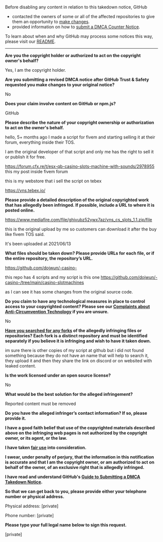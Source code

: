 Before disabling any content in relation to this takedown notice, GitHub
- contacted the owners of some or all of the affected repositories to give them an opportunity to [make changes](https://docs.github.com/en/github/site-policy/dmca-takedown-policy#a-how-does-this-actually-work).
- provided information on how to [submit a DMCA Counter Notice](https://docs.github.com/en/articles/guide-to-submitting-a-dmca-counter-notice).

To learn about when and why GitHub may process some notices this way, please visit our [README](https://github.com/github/dmca/blob/master/README.md#anatomy-of-a-takedown-notice).

---

**Are you the copyright holder or authorized to act on the copyright owner's behalf?**

Yes, I am the copyright holder.

**Are you submitting a revised DMCA notice after GitHub Trust & Safety requested you make changes to your original notice?**

No

**Does your claim involve content on GitHub or npm.js?**

GitHub

**Please describe the nature of your copyright ownership or authorization to act on the owner's behalf.**

hello, 5+ months ago I made a script for fivem and starting selling it at their forum, everything inside their TOS.

I am the original developer of that script and only me has the right to sell it or publish it for free.

https://forum.cfx.re/t/esx-qb-casino-slots-machine-with-sounds/2978955 this my post inside fivem forum

this is my webstore that i sell the script on tebex

https://vns.tebex.io/

**Please provide a detailed description of the original copyrighted work that has allegedly been infringed. If possible, include a URL to where it is posted online.**

https://www.mediafire.com/file/ghivubz52ywx7az/vns_cs_slots_1.1.zip/file

this is the original upload by me so customers can download it after the buy like fivem TOS said.

It's been uploaded at 2021/06/13

**What files should be taken down? Please provide URLs for each file, or if the entire repository, the repository’s URL.**

https://github.com/dojwun/-casino-

this repo has 4 scripts and my script is this one https://github.com/dojwun/-casino-/tree/main/casino-slotmachines

as I can see it has some changes from the original source code.

**Do you claim to have any technological measures in place to control access to your copyrighted content? Please see our <a href="https://docs.github.com/articles/guide-to-submitting-a-dmca-takedown-notice#complaints-about-anti-circumvention-technology">Complaints about Anti-Circumvention Technology</a> if you are unsure.**

No

**<a href="https://docs.github.com/articles/dmca-takedown-policy#b-what-about-forks-or-whats-a-fork">Have you searched for any forks</a> of the allegedly infringing files or repositories? Each fork is a distinct repository and must be identified separately if you believe it is infringing and wish to have it taken down.**

im sure there is other copies of my script at github but i did not found something because they do not have an name that will help to search it, they upload it and then they share the link on discord or on websited with leaked content.

**Is the work licensed under an open source license?**

No

**What would be the best solution for the alleged infringement?**

Reported content must be removed

**Do you have the alleged infringer’s contact information? If so, please provide it.**

**I have a good faith belief that use of the copyrighted materials described above on the infringing web pages is not authorized by the copyright owner, or its agent, or the law.**

**I have taken <a href="https://www.lumendatabase.org/topics/22">fair use</a> into consideration.**

**I swear, under penalty of perjury, that the information in this notification is accurate and that I am the copyright owner, or am authorized to act on behalf of the owner, of an exclusive right that is allegedly infringed.**

**I have read and understand GitHub's <a href="https://docs.github.com/articles/guide-to-submitting-a-dmca-takedown-notice/">Guide to Submitting a DMCA Takedown Notice</a>.**

**So that we can get back to you, please provide either your telephone number or physical address.**

Physical address: [private]

Phone number: [private]

**Please type your full legal name below to sign this request.**

[private]
